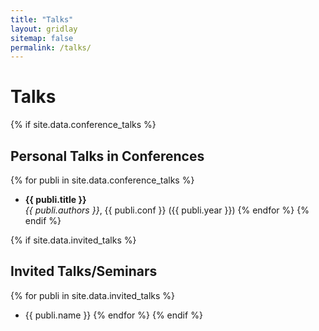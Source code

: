 ```yaml
---
title: "Talks"
layout: gridlay
sitemap: false
permalink: /talks/
---
```



# Talks

{% if site.data.conference_talks %}
## Personal Talks in Conferences

{% for publi in site.data.conference_talks %}
* <strong>{{ publi.title }}</strong> <br/> <i>{{ publi.authors }}</i>, {{ publi.conf }} ({{ publi.year }})
{% endfor %}
{% endif %}

{% if site.data.invited_talks %}
## Invited Talks/Seminars

{% for publi in site.data.invited_talks %}
* {{ publi.name }}
{% endfor %}
{% endif %}

<!--
{% if site.data.conference_talks %}
## Conference Abstracts

{% for publi in site.data.conference_talks %}
* <strong>{{ publi.title }}</strong> <br/> <i>{{ publi.authors }}</i>, {{ publi.conf }} ({{ publi.year }})
{% endfor %}
{% endif %}

-->